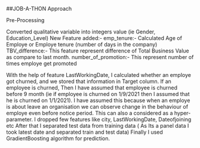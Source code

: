 ##JOB-A-THON
Approach

Pre-Processing 

Converted qualitative variable into integers value (ie Gender, Education_Level)
New Feature added:- 
emp_tenure:-  Calculated Age of Employe or Employe tenure (number of days in the company)
TBV_difference:- This feature represent difference of Total Business Value as compare to last month.
number_of_promotion:- This represent number of times employe get promoted

With the help of feature LastWorkingDate, I calculated whether an employe got churned, and we stored that information in Target column.
If an employee is churned, Then I have assumed that employee is churned before 9 month (ie if employee is churned on 1/9/2021 then I assumed that he is churned on 1/1/2021). I have assumed this because when an employe is about leave an organisation we can observe change in the behaviour of employe even before notice period. This can also a considered as a hyper-parameter.
I dropped few features like city,  LastWorkingDate, Dateofjoining etc
After that I separated test data from training data ( As Its a panel data I took latest date and separated train and test data)
Finally I used GradientBoosting algorithm for prediction.  
